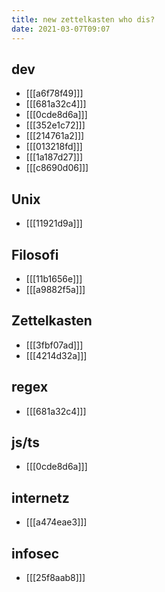 ```yaml
---
title: new zettelkasten who dis?
date: 2021-03-07T09:07
---
```


## dev

- [[[a6f78f49]]]
- [[[681a32c4]]]
- [[[0cde8d6a]]]
- [[[352e1c72]]]
- [[[214761a2]]]
- [[[013218fd]]]
- [[[1a187d27]]]
- [[[c8690d06]]]


## Unix

- [[[11921d9a]]]

## Filosofi

- [[[11b1656e]]]
- [[[a9882f5a]]]


## Zettelkasten

- [[[3fbf07ad]]]
- [[[4214d32a]]]


## regex

- [[[681a32c4]]]


## js/ts

- [[[0cde8d6a]]]


## internetz

- [[[a474eae3]]]


## infosec

- [[[25f8aab8]]]
